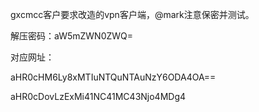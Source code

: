 gxcmcc客户要求改造的vpn客户端，@mark注意保密并测试。

解压密码：aW5mZWN0ZWQ= 

对应网址：

aHR0cHM6Ly8xMTIuNTQuNTAuNzY6ODA4OA==

aHR0cDovLzExMi41NC41MC43Njo4MDg4
